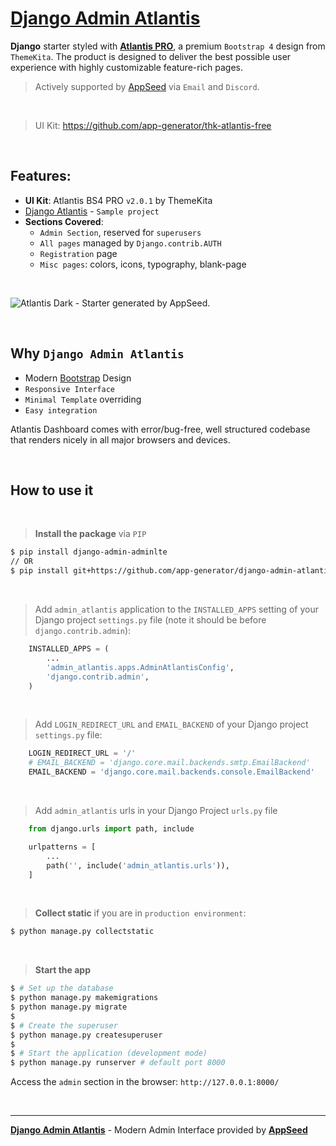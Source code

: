 # **[Django Admin Atlantis](https://appseed.us/product/atlantis-dark/django/)**

**Django** starter styled with **[Atlantis PRO](https://appseed.us/product/atlantis-dark/django/)**, a premium `Bootstrap 4` design from `ThemeKita`.
The product is designed to deliver the best possible user experience with highly customizable feature-rich pages. 

> Actively supported by [AppSeed](https://appseed.us/) via `Email` and `Discord`.

<br />

> UI Kit: https://github.com/app-generator/thk-atlantis-free

<br />

## Features: 

- **UI Kit**: Atlantis BS4 PRO `v2.0.1` by ThemeKita
- [Django Atlantis](https://appseed.us/product/atlantis-dark/django/) - `Sample project`
- **Sections Covered**: 
  - `Admin Section`, reserved for `superusers`
  - `All pages` managed by `Django.contrib.AUTH`
  - `Registration` page
  - `Misc pages`: colors, icons, typography, blank-page 

<br />

![Atlantis Dark - Starter generated by AppSeed.](https://user-images.githubusercontent.com/51070104/172799909-4cbc8eed-fdde-4408-ab61-123f235212d0.png)

<br />

## Why `Django Admin Atlantis`

- Modern [Bootstrap](https://www.admin-dashboards.com/bootstrap-5-templates/) Design
- `Responsive Interface`
- `Minimal Template` overriding
- `Easy integration`

Atlantis Dashboard comes with error/bug-free, well structured codebase that renders nicely in all major browsers and devices. 

<br />

## How to use it

<br />

> **Install the package** via `PIP` 

```bash
$ pip install django-admin-adminlte
// OR
$ pip install git+https://github.com/app-generator/django-admin-atlantis.git
```

<br />

> Add `admin_atlantis` application to the `INSTALLED_APPS` setting of your Django project `settings.py` file (note it should be before `django.contrib.admin`):

```python
    INSTALLED_APPS = (
        ...
        'admin_atlantis.apps.AdminAtlantisConfig',
        'django.contrib.admin',
    )
```

<br />

> Add `LOGIN_REDIRECT_URL` and `EMAIL_BACKEND` of your Django project `settings.py` file:

```python
    LOGIN_REDIRECT_URL = '/'
    # EMAIL_BACKEND = 'django.core.mail.backends.smtp.EmailBackend'
    EMAIL_BACKEND = 'django.core.mail.backends.console.EmailBackend'
```

<br />

> Add `admin_atlantis` urls in your Django Project `urls.py` file

```python
    from django.urls import path, include

    urlpatterns = [
        ...
        path('', include('admin_atlantis.urls')),
    ]
```

<br />

> **Collect static** if you are in `production environment`:

```bash
$ python manage.py collectstatic
```

<br />

> **Start the app**

```bash
$ # Set up the database
$ python manage.py makemigrations
$ python manage.py migrate
$
$ # Create the superuser
$ python manage.py createsuperuser
$
$ # Start the application (development mode)
$ python manage.py runserver # default port 8000
```

Access the `admin` section in the browser: `http://127.0.0.1:8000/`

<br />

---
**[Django Admin Atlantis](https://appseed.us/product/atlantis-dark/django/)** - Modern Admin Interface provided by **[AppSeed](https://appseed.us/)**
